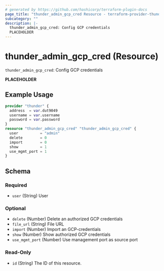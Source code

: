 ```yaml
---
# generated by https://github.com/hashicorp/terraform-plugin-docs
page_title: "thunder_admin_gcp_cred Resource - terraform-provider-thunder"
subcategory: ""
description: |-
  thunder_admin_gcp_cred: Config GCP credentials
  PLACEHOLDER
---
```


# thunder_admin_gcp_cred (Resource)

`thunder_admin_gcp_cred`: Config GCP credentials

__PLACEHOLDER__

## Example Usage

```terraform
provider "thunder" {
  address  = var.dut9049
  username = var.username
  password = var.password
}
resource "thunder_admin_gcp_cred" "thunder_admin_gcp_cred" {
  user          = "admin"
  delete        = 0
  import        = 0
  show          = 1
  use_mgmt_port = 1
}
```

<!-- schema generated by tfplugindocs -->
## Schema

### Required

- `user` (String) User

### Optional

- `delete` (Number) Delete an authorized GCP credentials
- `file_url` (String) File URL
- `import` (Number) Import an GCP-credentials
- `show` (Number) Show authorized GCP credentials
- `use_mgmt_port` (Number) Use management port as source port

### Read-Only

- `id` (String) The ID of this resource.


